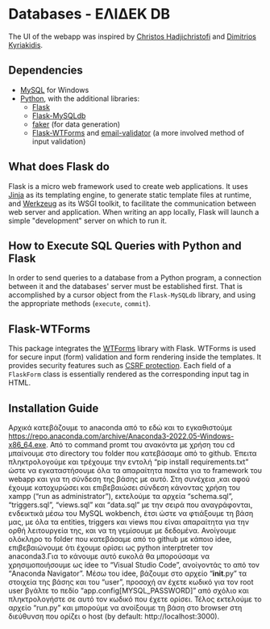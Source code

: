 # Databases - ΕΛΙΔΕΚ DB

The UI of the webapp was inspired by [Christos Hadjichristofi](https://github.com/ChristosHadjichristofi) and [Dimitrios Kyriakidis](https://github.com/DimK19).

## Dependencies

 - [MySQL](https://www.mysql.com/) for Windows
 - [Python](https://www.python.org/downloads/), with the additional libraries:
    - [Flask](https://flask.palletsprojects.com/en/2.0.x/)
    - [Flask-MySQLdb](https://flask-mysqldb.readthedocs.io/en/latest/)
    - [faker](https://faker.readthedocs.io/en/master/) (for data generation)
    - [Flask-WTForms](https://flask-wtf.readthedocs.io/en/1.0.x/) and [email-validator](https://pypi.org/project/email-validator/) (a more involved method of input validation)

## What does Flask do

Flask is a micro web framework used to create web applications. It uses [Jinja](https://jinja.palletsprojects.com/en/3.0.x/) as its templating engine, to generate static template files at runtime, and [Werkzeug](https://www.palletsprojects.com/p/werkzeug/) as its WSGI toolkit, to facilitate the communication between web server and application. When writing an app locally, Flask will launch a simple "development" server on which to run it.

## How to Execute SQL Queries with Python and Flask

In order to send queries to a database from a Python program, a connection between it and the databases' server must be established first. That is accomplished by a cursor object from the `Flask-MySQLdb` library, and using the appropriate methods (`execute`, `commit`).

## Flask-WTForms

This package integrates the [WTForms](https://wtforms.readthedocs.io/en/3.0.x/) library with Flask. WTForms is used for secure input (form) validation and form rendering inside the templates. It provides security features such as [CSRF protection](https://en.wikipedia.org/wiki/Cross-site_request_forgery). Each field of a `FlaskForm` class is essentially rendered as the corresponding input tag in HTML.

## Installation Guide

Αρχικά κατεβάζουμε το anaconda από το εδώ και το εγκαθιστούμε https://repo.anaconda.com/archive/Anaconda3-2022.05-Windows-x86_64.exe.
Από το command promt του ανακόντα με χρήση του cd μπαίνουμε στο directory του folder που κατεβάσαμε από το github.
Έπειτα πληκτρολογούμε και τρέχουμε την εντολή “pip install requirements.txt” ώστε να εγκαταστήσουμε όλα τα απαραίτητα πακέτα για το framework  του webapp και για τη σύνδεση της βάσης  με αυτό.
Στη συνέχεια ,και αφού έχουμε κατοχυρώσει και επιβεβαιώσει σύνδεση κάνοντας χρήση του xampp (“run as administrator”), εκτελούμε τα αρχεία “schema.sql”, “triggers.sql”, “views.sql” και “data.sql” με την σειρά που αναγράφονται, ενδεικτικά μέσω του MySQL wokbench, έτσι ώστε να φτιάξουμε τη βάση μας, με όλα τα entities, triggers και views που είναι απαραίτητα για την ορθή λειτουργεία της, και να τη γεμίσουμε με δεδομένα.
Ανοίγουμε ολόκληρο το folder που κατεβάσαμε από το github με κάποιο idee,  επιβεβαιώνουμε ότι έχουμε ορίσει ως python interptreter τον anaconda3.Για το κάνουμε αυτό ευκολά θα μπορούσαμε να χρησιμοποιήσουμε ως idee το “Visual Studio Code”, ανοίγοντάς το από τον “Anaconda Navigator”.
Μέσω του idee, βάζουμε στο αρχείο  “__init__.py” τα στοιχεία της βάσης και του “user”, προσοχή αν έχετε κωδικό για τον root user βγάλτε το πεδίο “app.config[MYSQL_PASSWORD]” από σχόλιο και πληκτρολογήστε σε αυτό τον κωδικό που έχετε ορίσει. 
Τέλος εκτελούμε το αρχείο “run.py” και μπορούμε να ανοίξουμε τη βάση στο browser στη διεύθυνση που ορίζει ο host (by default: http://localhost:3000). 



